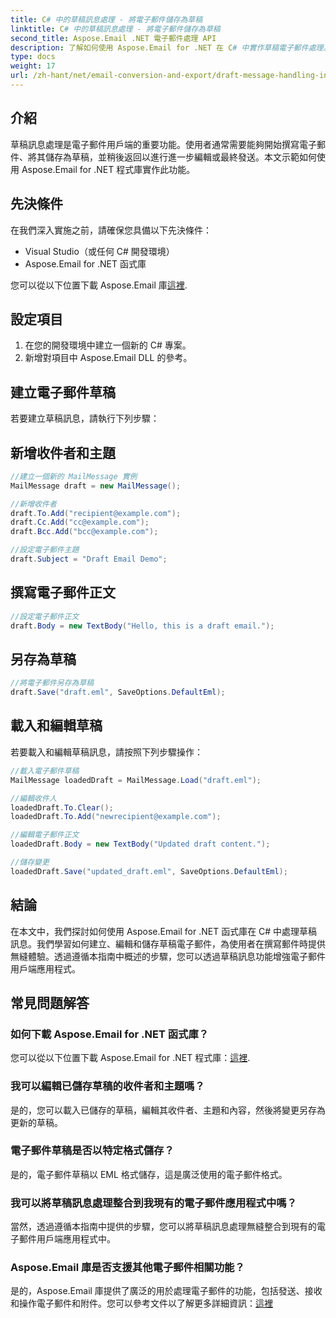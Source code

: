 ```yaml
---
title: C# 中的草稿訊息處理 - 將電子郵件儲存為草稿
linktitle: C# 中的草稿訊息處理 - 將電子郵件儲存為草稿
second_title: Aspose.Email .NET 電子郵件處理 API
description: 了解如何使用 Aspose.Email for .NET 在 C# 中實作草稿電子郵件處理。無縫建立、編輯和儲存草稿。
type: docs
weight: 17
url: /zh-hant/net/email-conversion-and-export/draft-message-handling-in-csharp-saving-email-as-draft/
---
```


## 介紹

草稿訊息處理是電子郵件用戶端的重要功能。使用者通常需要能夠開始撰寫電子郵件、將其儲存為草稿，並稍後返回以進行進一步編輯或最終發送。本文示範如何使用 Aspose.Email for .NET 程式庫實作此功能。

## 先決條件

在我們深入實施之前，請確保您具備以下先決條件：

- Visual Studio（或任何 C# 開發環境）
- Aspose.Email for .NET 函式庫

您可以從以下位置下載 Aspose.Email 庫[這裡](https://releases.aspose.com/email/net).

## 設定項目

1. 在您的開發環境中建立一個新的 C# 專案。
2. 新增對項目中 Aspose.Email DLL 的參考。

## 建立電子郵件草稿

若要建立草稿訊息，請執行下列步驟：

## 新增收件者和主題

```csharp
//建立一個新的 MailMessage 實例
MailMessage draft = new MailMessage();

//新增收件者
draft.To.Add("recipient@example.com");
draft.Cc.Add("cc@example.com");
draft.Bcc.Add("bcc@example.com");

//設定電子郵件主題
draft.Subject = "Draft Email Demo";
```

## 撰寫電子郵件正文

```csharp
//設定電子郵件正文
draft.Body = new TextBody("Hello, this is a draft email.");
```

## 另存為草稿

```csharp
//將電子郵件另存為草稿
draft.Save("draft.eml", SaveOptions.DefaultEml);
```

## 載入和編輯草稿

若要載入和編輯草稿訊息，請按照下列步驟操作：

```csharp
//載入電子郵件草稿
MailMessage loadedDraft = MailMessage.Load("draft.eml");

//編輯收件人
loadedDraft.To.Clear();
loadedDraft.To.Add("newrecipient@example.com");

//編輯電子郵件正文
loadedDraft.Body = new TextBody("Updated draft content.");

//儲存變更
loadedDraft.Save("updated_draft.eml", SaveOptions.DefaultEml);
```

## 結論

在本文中，我們探討如何使用 Aspose.Email for .NET 函式庫在 C# 中處理草稿訊息。我們學習如何建立、編輯和儲存草稿電子郵件，為使用者在撰寫郵件時提供無縫體驗。透過遵循本指南中概述的步驟，您可以透過草稿訊息功能增強電子郵件用戶端應用程式。

## 常見問題解答

### 如何下載 Aspose.Email for .NET 函式庫？

您可以從以下位置下載 Aspose.Email for .NET 程式庫：[這裡](https://releases.aspose.com/email/net).

### 我可以編輯已儲存草稿的收件者和主題嗎？

是的，您可以載入已儲存的草稿，編輯其收件者、主題和內容，然後將變更另存為更新的草稿。

### 電子郵件草稿是否以特定格式儲存？

是的，電子郵件草稿以 EML 格式儲存，這是廣泛使用的電子郵件格式。

### 我可以將草稿訊息處理整合到我現有的電子郵件應用程式中嗎？

當然，透過遵循本指南中提供的步驟，您可以將草稿訊息處理無縫整合到現有的電子郵件用戶端應用程式中。

### Aspose.Email 庫是否支援其他電子郵件相關功能？

是的，Aspose.Email 庫提供了廣泛的用於處理電子郵件的功能，包括發送、接收和操作電子郵件和附件。您可以參考文件以了解更多詳細資訊：[這裡](https://reference.aspose.com)